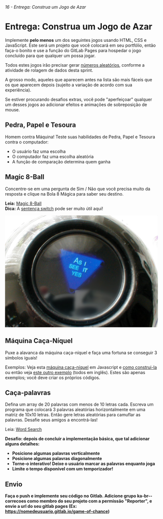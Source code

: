 <em>16 - Entrega: Construa um Jogo de Azar</em>

<h1>Entrega: Construa um Jogo de Azar</h1>

Implemente <strong>pelo menos</strong> um dos seguintes jogos usando HTML, CSS e JavaScript. Este será um projeto que você colocará em seu portfólio, então faça-o bonito e use a função do GitLab Pages para hospedar o jogo concluído para que qualquer um possa jogar.

Todos estes jogos irão precisar gerar [números aleatórios](https://developer.mozilla.org/pt-BR/docs/Web/JavaScript/Reference/Global_Objects/Math/random), conforme a atividade de rolagem de dados desta sprint.

A grosso modo, aqueles que aparecem antes na lista são mais fáceis que os que aparecem depois (sujeito a variação de acordo com sua experiência).

Se estiver procurando desafios extras, você pode "aperfeiçoar" qualquer um desses jogos ao adicionar efeitos e animações de sobreposição de mouse.

<h2>Pedra, Papel e Tesoura</h2>

Homem contra Máquina! Teste suas habilidades de Pedra, Papel e Tesoura contra o computador:

<ul>
<li>O usuário faz uma escolha</li>
<li>O computador faz uma escolha aleatória</li>
<li>A função de comparação determina quem ganha</li>
</ul>

<h2>Magic 8-Ball</h2>

Concentre-se em uma pergunta de Sim / Não que você precisa muito da resposta e clique na Bola 8 Mágica para saber seu destino.

<strong>Leia:</strong> [Magic 8-Ball](https://en.wikipedia.org/wiki/Magic_8-Ball) <br />
<strong>Dica:</strong> A [sentença switch](https://developer.mozilla.org/pt-BR/docs/Web/JavaScript/Reference/Statements/switch) pode ser muito útil aqui!

![exemplo](exemplo1.jpg)

<h2>Máquina Caça-Níquel</h2>

Puxe a alavanca da máquina caça-níquel e faça uma fortuna se conseguir 3 símbolos iguais!

Exemplos: Veja esta [máquina caça-níquel](https://odhyan.com/slot/) em Javascript e [como construi-la](https://odhyan.com/blog/2011/05/slot-machine-in-javascript/) ou então veja [este outro exemplo](https://torutsume.net/en/slot-machine-by-javascript/) (todos em inglês). Estes são apenas exemplos; você deve criar os próprios códigos.

<h2>Caça-palavras</h2>

Defina um array de 20 palavras com menos de 10 letras cada. Escreva um programa que colocará 3 palavras aleatórias horizontalmente em uma matriz de 10x10 letras. Então gere letras aleatórias para camuflar as palavras. Desafie seus amigos a encontrá-las!

Leia: [Word Search](https://pt.wikipedia.org/wiki/Ca%C3%A7a-palavras)

<strong>Desafio:</stgrong> depois de concluir a implementação básica, que tal adicionar alguns detalhes:

<ul>
<li>Posicione algumas palavras verticalmente</li>
<li>Posicione algumas palavras diagonalmente</li>
<li>Torne-o interativo! Deixe o usuário marcar as palavras enquanto joga</li>
<li>Limite o tempo disponível com um temporizador!</li>
</ul>

<h2>Envio</h2>

Faça o push e implemente seu código no Gitlab. Adicione grupo ka-br-<sua-turma>-correcoes como membro do seu projeto com a permissão "Reporter", e envie a url do seu gitlab pages (Ex: https://nomedeusuario.gitlab.io/game-of-chance)